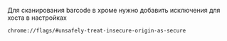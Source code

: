 Для сканирования barcode в хроме нужно добавить исключения для хоста в настройках 
```
chrome://flags/#unsafely-treat-insecure-origin-as-secure
```
